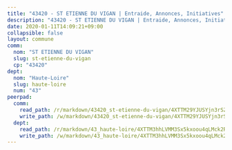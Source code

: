 ```yaml
---
title: "43420 - ST ETIENNE DU VIGAN | Entraide, Annonces, Initiatives"
description: "43420 - ST ETIENNE DU VIGAN | Entraide, Annonces, Initiatives"
date: 2020-01-11T14:09:21+09:00
collapsible: false
layout: commune
comm:
  nom: "ST ETIENNE DU VIGAN"
  slug: st-etienne-du-vigan
  cp: "43420"
dept:
  nom: "Haute-Loire"
  slug: haute-loire
  num: "43"
peerpad:
  comm:
    read_path: /r/markdown/43420_st-etienne-du-vigan/4XTTM29YJUSYjn3rSZCxcDhwC7hETqFTYwAPUttc5uwrcfgCi
    write_path: /w/markdown/43420_st-etienne-du-vigan/4XTTM29YJUSYjn3rSZCxcDhwC7hETqFTYwAPUttc5uwrcfgCi-K3TgTqPL9DLueqNay2rBoQFer19f7qHNrshXuFBoRTbhXCudmwsii3hho2WEnQq4kSbVTB9ojKvcg4ocQ4t2iCodcr7WhTQck4fwpKJDqrz4HzJsfu4GXRx7x2n31xHZWYVCCn4z
  dept:
    read_path: /r/markdown/43_haute-loire/4XTTM3hhLVMM3Sx5kxoou4qLMck2RjGiJF8bjxPuKy3VyRdWX
    write_path: /w/markdown/43_haute-loire/4XTTM3hhLVMM3Sx5kxoou4qLMck2RjGiJF8bjxPuKy3VyRdWX-K3TgTnndWXCUw13Pw3gJoEo9qHUCGXZ4frH2coLZWWDcoWKo22cU2VNENpi117F5bi6bu3WHMPd2VTrETU2R5owQhCBrUQgvCKerk4NqeDhN66egG9mHY8CCfEckbCp9SecEdL6b
---
```


